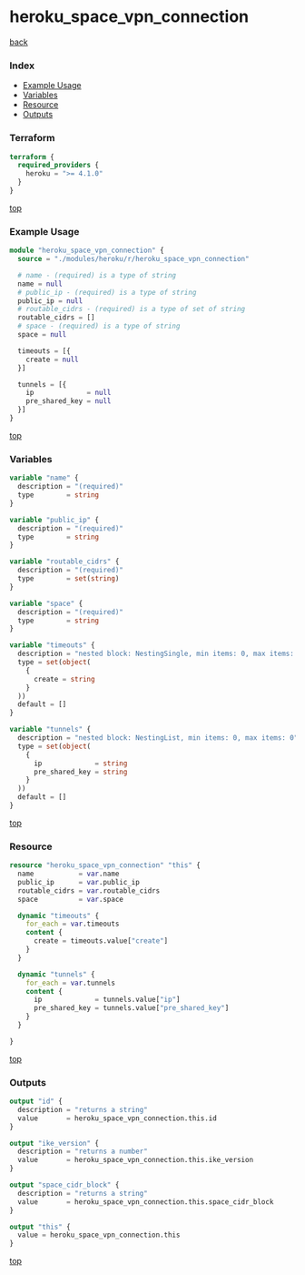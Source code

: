 # heroku_space_vpn_connection

[back](../heroku.md)

### Index

- [Example Usage](#example-usage)
- [Variables](#variables)
- [Resource](#resource)
- [Outputs](#outputs)

### Terraform

```terraform
terraform {
  required_providers {
    heroku = ">= 4.1.0"
  }
}
```

[top](#index)

### Example Usage

```terraform
module "heroku_space_vpn_connection" {
  source = "./modules/heroku/r/heroku_space_vpn_connection"

  # name - (required) is a type of string
  name = null
  # public_ip - (required) is a type of string
  public_ip = null
  # routable_cidrs - (required) is a type of set of string
  routable_cidrs = []
  # space - (required) is a type of string
  space = null

  timeouts = [{
    create = null
  }]

  tunnels = [{
    ip             = null
    pre_shared_key = null
  }]
}
```

[top](#index)

### Variables

```terraform
variable "name" {
  description = "(required)"
  type        = string
}

variable "public_ip" {
  description = "(required)"
  type        = string
}

variable "routable_cidrs" {
  description = "(required)"
  type        = set(string)
}

variable "space" {
  description = "(required)"
  type        = string
}

variable "timeouts" {
  description = "nested block: NestingSingle, min items: 0, max items: 0"
  type = set(object(
    {
      create = string
    }
  ))
  default = []
}

variable "tunnels" {
  description = "nested block: NestingList, min items: 0, max items: 0"
  type = set(object(
    {
      ip             = string
      pre_shared_key = string
    }
  ))
  default = []
}
```

[top](#index)

### Resource

```terraform
resource "heroku_space_vpn_connection" "this" {
  name           = var.name
  public_ip      = var.public_ip
  routable_cidrs = var.routable_cidrs
  space          = var.space

  dynamic "timeouts" {
    for_each = var.timeouts
    content {
      create = timeouts.value["create"]
    }
  }

  dynamic "tunnels" {
    for_each = var.tunnels
    content {
      ip             = tunnels.value["ip"]
      pre_shared_key = tunnels.value["pre_shared_key"]
    }
  }

}
```

[top](#index)

### Outputs

```terraform
output "id" {
  description = "returns a string"
  value       = heroku_space_vpn_connection.this.id
}

output "ike_version" {
  description = "returns a number"
  value       = heroku_space_vpn_connection.this.ike_version
}

output "space_cidr_block" {
  description = "returns a string"
  value       = heroku_space_vpn_connection.this.space_cidr_block
}

output "this" {
  value = heroku_space_vpn_connection.this
}
```

[top](#index)